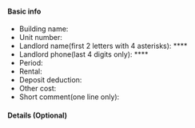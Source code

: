 #### Basic info

* Building name:
* Unit number:
* Landlord name(first 2 letters with 4 asterisks): ****
* Landlord phone(last 4 digits only): ****
* Period:
* Rental:
* Deposit deduction:
* Other cost:
* Short comment(one line only):

#### Details (Optional)
